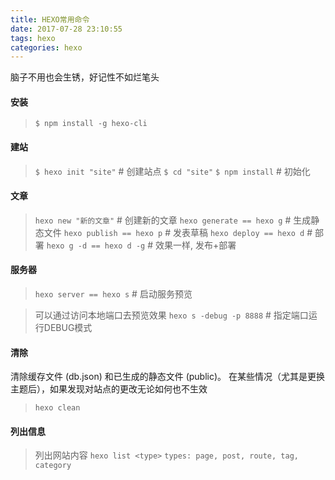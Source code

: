 ```yaml
---
title: HEXO常用命令
date: 2017-07-28 23:10:55
tags: hexo
categories: hexo
---
```


脑子不用也会生锈，好记性不如烂笔头

<!-- more -->

#### 安装
> `$ npm install -g hexo-cli`

#### 建站
> `$ hexo init "site"` # 创建站点
> `$ cd "site"`
> `$ npm install` # 初始化

#### 文章
> `hexo new "新的文章"`  # 创建新的文章
> `hexo generate == hexo g` # 生成静态文件
> `hexo publish == hexo p` # 发表草稿
> `hexo deploy == hexo d` # 部署
> `hexo g -d == hexo d -g` # 效果一样, 发布+部署

#### 服务器
> `hexo server == hexo s` # 启动服务预览

> 可以通过访问本地端口去预览效果
> `hexo s -debug -p 8888` # 指定端口运行DEBUG模式

#### 清除
清除缓存文件 (db.json) 和已生成的静态文件 (public)。
在某些情况（尤其是更换主题后），如果发现对站点的更改无论如何也不生效
> `hexo clean`

#### 列出信息
> 列出网站内容
> `hexo list <type>`
> `types: page, post, route, tag, category`
